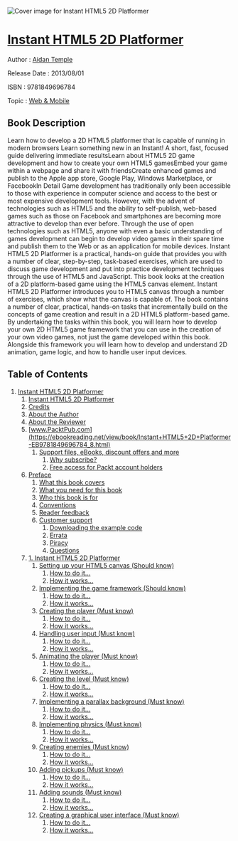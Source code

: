 ![Cover image for Instant HTML5 2D Platformer](https://imgdetail.ebookreading.net/cover/cover/web_mobile/EB9781849696784.jpg)

[Instant HTML5 2D Platformer](https://ebookreading.net/view/book/Instant+HTML5+2D+Platformer-EB9781849696784_1.html "Instant HTML5 2D Platformer")
====================================================================================================================

Author : [Aidan Temple](https://ebookreading.net/search/author/Aidan+Temple)

Release Date : 2013/08/01

ISBN : 9781849696784

Topic : [Web & Mobile](https://ebookreading.net/search/category/web-mobile)

Book Description
-----------------

Learn how to develop a 2D HTML5 platformer that is capable of running in modern browsers
Learn something new in an Instant! A short, fast, focused guide delivering immediate resultsLearn about HTML5 2D game development and how to create your own HTML5 gamesEmbed your game within a webpage and share it with friendsCreate enhanced games and publish to the Apple app store, Google Play, Windows Marketplace, or FacebookIn Detail
Game development has traditionally only been accessible to those with experience in computer science and access to the best or most expensive development tools. However, with the advent of technologies such as HTML5 and the ability to self-publish, web-based games such as those on Facebook and smartphones are becoming more attractive to develop than ever before. Through the use of open technologies such as HTML5, anyone with even a basic understanding of games development can begin to develop video games in their spare time and publish them to the Web or as an application for mobile devices.
Instant HTML5 2D Platformer is a practical, hands-on guide that provides you with a number of clear, step-by-step, task-based exercises, which are used to discuss game development and put into practice development techniques through the use of HTML5 and JavaScript. This book looks at the creation of a 2D platform-based game using the HTML5 canvas element.
Instant HTML5 2D Platformer introduces you to HTML5 canvas through a number of exercises, which show what the canvas is capable of. The book contains a number of clear, practical, hands-on tasks that incrementally build on the concepts of game creation and result in a 2D HTML5 platform-based game.
By undertaking the tasks within this book, you will learn how to develop your own 2D HTML5 game framework that you can use in the creation of your own video games, not just the game developed within this book. Alongside this framework you will learn how to develop and understand 2D animation, game logic, and how to handle user input devices.
              
Table of Contents
-----------------

1. [Instant HTML5 2D Platformer](https://ebookreading.net/view/book/Instant+HTML5+2D+Platformer-EB9781849696784_3.html)
    1. [Instant HTML5 2D Platformer](https://ebookreading.net/view/book/Instant+HTML5+2D+Platformer-EB9781849696784_4.html)
    1. [Credits](https://ebookreading.net/view/book/Instant+HTML5+2D+Platformer-EB9781849696784_5.html)
    1. [About the Author](https://ebookreading.net/view/book/Instant+HTML5+2D+Platformer-EB9781849696784_6.html)
    1. [About the Reviewer](https://ebookreading.net/view/book/Instant+HTML5+2D+Platformer-EB9781849696784_7.html)
    1. [www.PacktPub.com](https://ebookreading.net/view/book/Instant+HTML5+2D+Platformer-EB9781849696784_8.html)
        1. [Support files, eBooks, discount offers and more](https://ebookreading.net/view/book/Instant+HTML5+2D+Platformer-EB9781849696784_8.html#ch00lvl1sec01)
            1. [Why subscribe?](https://ebookreading.net/view/book/Instant+HTML5+2D+Platformer-EB9781849696784_8.html#ch00lvl2sec01)
            1. [Free access for Packt account holders](https://ebookreading.net/view/book/Instant+HTML5+2D+Platformer-EB9781849696784_8.html#ch00lvl2sec02)
    1. [Preface](https://ebookreading.net/view/book/Instant+HTML5+2D+Platformer-EB9781849696784_9.html)
        1. [What this book covers](https://ebookreading.net/view/book/Instant+HTML5+2D+Platformer-EB9781849696784_9.html#ch00lvl1sec02)
        1. [What you need for this book](https://ebookreading.net/view/book/Instant+HTML5+2D+Platformer-EB9781849696784_10.html)
        1. [Who this book is for](https://ebookreading.net/view/book/Instant+HTML5+2D+Platformer-EB9781849696784_11.html)
        1. [Conventions](https://ebookreading.net/view/book/Instant+HTML5+2D+Platformer-EB9781849696784_12.html)
        1. [Reader feedback](https://ebookreading.net/view/book/Instant+HTML5+2D+Platformer-EB9781849696784_13.html)
        1. [Customer support](https://ebookreading.net/view/book/Instant+HTML5+2D+Platformer-EB9781849696784_14.html)
            1. [Downloading the example code](https://ebookreading.net/view/book/Instant+HTML5+2D+Platformer-EB9781849696784_14.html#ch00lvl2sec03)
            1. [Errata](https://ebookreading.net/view/book/Instant+HTML5+2D+Platformer-EB9781849696784_14.html#ch00lvl2sec04)
            1. [Piracy](https://ebookreading.net/view/book/Instant+HTML5+2D+Platformer-EB9781849696784_14.html#ch00lvl2sec05)
            1. [Questions](https://ebookreading.net/view/book/Instant+HTML5+2D+Platformer-EB9781849696784_14.html#ch00lvl2sec06)
    1. [1. Instant HTML5 2D Platformer](https://ebookreading.net/view/book/Instant+HTML5+2D+Platformer-EB9781849696784_15.html)
        1. [Setting up your HTML5 canvas (Should know)](https://ebookreading.net/view/book/Instant+HTML5+2D+Platformer-EB9781849696784_15.html#ch01lvl1sec08)
            1. [How to do it...](https://ebookreading.net/view/book/Instant+HTML5+2D+Platformer-EB9781849696784_15.html#ch01lvl2sec07)
            1. [How it works...](https://ebookreading.net/view/book/Instant+HTML5+2D+Platformer-EB9781849696784_15.html#ch01lvl2sec08)
        1. [Implementing the game framework (Should know)](https://ebookreading.net/view/book/Instant+HTML5+2D+Platformer-EB9781849696784_16.html)
            1. [How to do it...](https://ebookreading.net/view/book/Instant+HTML5+2D+Platformer-EB9781849696784_16.html#ch01lvl2sec09)
            1. [How it works...](https://ebookreading.net/view/book/Instant+HTML5+2D+Platformer-EB9781849696784_16.html#ch01lvl2sec10)
        1. [Creating the player (Must know)](https://ebookreading.net/view/book/Instant+HTML5+2D+Platformer-EB9781849696784_17.html)
            1. [How to do it...](https://ebookreading.net/view/book/Instant+HTML5+2D+Platformer-EB9781849696784_17.html#ch01lvl2sec11)
            1. [How it works...](https://ebookreading.net/view/book/Instant+HTML5+2D+Platformer-EB9781849696784_17.html#ch01lvl2sec12)
        1. [Handling user input (Must know)](https://ebookreading.net/view/book/Instant+HTML5+2D+Platformer-EB9781849696784_18.html)
            1. [How to do it...](https://ebookreading.net/view/book/Instant+HTML5+2D+Platformer-EB9781849696784_18.html#ch01lvl2sec13)
            1. [How it works...](https://ebookreading.net/view/book/Instant+HTML5+2D+Platformer-EB9781849696784_18.html#ch01lvl2sec14)
        1. [Animating the player (Must know)](https://ebookreading.net/view/book/Instant+HTML5+2D+Platformer-EB9781849696784_19.html)
            1. [How to do it...](https://ebookreading.net/view/book/Instant+HTML5+2D+Platformer-EB9781849696784_19.html#ch01lvl2sec15)
            1. [How it works...](https://ebookreading.net/view/book/Instant+HTML5+2D+Platformer-EB9781849696784_19.html#ch01lvl2sec16)
        1. [Creating the level (Must know)](https://ebookreading.net/view/book/Instant+HTML5+2D+Platformer-EB9781849696784_20.html)
            1. [How to do it...](https://ebookreading.net/view/book/Instant+HTML5+2D+Platformer-EB9781849696784_20.html#ch01lvl2sec17)
            1. [How it works...](https://ebookreading.net/view/book/Instant+HTML5+2D+Platformer-EB9781849696784_20.html#ch01lvl2sec18)
        1. [Implementing a parallax background (Must know)](https://ebookreading.net/view/book/Instant+HTML5+2D+Platformer-EB9781849696784_21.html)
            1. [How to do it...](https://ebookreading.net/view/book/Instant+HTML5+2D+Platformer-EB9781849696784_21.html#ch01lvl2sec19)
            1. [How it works...](https://ebookreading.net/view/book/Instant+HTML5+2D+Platformer-EB9781849696784_21.html#ch01lvl2sec20)
        1. [Implementing physics (Must know)](https://ebookreading.net/view/book/Instant+HTML5+2D+Platformer-EB9781849696784_22.html)
            1. [How to do it...](https://ebookreading.net/view/book/Instant+HTML5+2D+Platformer-EB9781849696784_22.html#ch01lvl2sec21)
            1. [How it works...](https://ebookreading.net/view/book/Instant+HTML5+2D+Platformer-EB9781849696784_22.html#ch01lvl2sec22)
        1. [Creating enemies (Must know)](https://ebookreading.net/view/book/Instant+HTML5+2D+Platformer-EB9781849696784_23.html)
            1. [How to do it...](https://ebookreading.net/view/book/Instant+HTML5+2D+Platformer-EB9781849696784_23.html#ch01lvl2sec23)
            1. [How it works...](https://ebookreading.net/view/book/Instant+HTML5+2D+Platformer-EB9781849696784_23.html#ch01lvl2sec24)
        1. [Adding pickups (Must know)](https://ebookreading.net/view/book/Instant+HTML5+2D+Platformer-EB9781849696784_24.html)
            1. [How to do it...](https://ebookreading.net/view/book/Instant+HTML5+2D+Platformer-EB9781849696784_24.html#ch01lvl2sec25)
            1. [How it works...](https://ebookreading.net/view/book/Instant+HTML5+2D+Platformer-EB9781849696784_24.html#ch01lvl2sec26)
        1. [Adding sounds (Must know)](https://ebookreading.net/view/book/Instant+HTML5+2D+Platformer-EB9781849696784_25.html)
            1. [How to do it...](https://ebookreading.net/view/book/Instant+HTML5+2D+Platformer-EB9781849696784_25.html#ch01lvl2sec27)
            1. [How it works...](https://ebookreading.net/view/book/Instant+HTML5+2D+Platformer-EB9781849696784_25.html#ch01lvl2sec28)
        1. [Creating a graphical user interface (Must know)](https://ebookreading.net/view/book/Instant+HTML5+2D+Platformer-EB9781849696784_26.html)
            1. [How to do it...](https://ebookreading.net/view/book/Instant+HTML5+2D+Platformer-EB9781849696784_26.html#ch01lvl2sec29)
            1. [How it works...](https://ebookreading.net/view/book/Instant+HTML5+2D+Platformer-EB9781849696784_26.html#ch01lvl2sec30)
